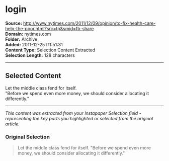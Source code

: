 # login

**Source:** http://www.nytimes.com/2011/12/09/opinion/to-fix-health-care-help-the-poor.html?src=tp&smid=fb-share  
**Domain:** nytimes.com  
**Folder:** Archive  
**Added:** 2011-12-25T11:51:31  
**Content Type:** Selection Content Extracted  
**Selection Length:** 128 characters  


---

## Selected Content

<p>Let the middle class fend for itself.<br>&quot;Before we spend even more money, we should consider allocating it differently.&quot;</p>

---

*This content was extracted from your Instapaper Selection field - representing the key parts you highlighted or selected from the original article.*

### Original Selection

> Let the middle class fend for itself.
&quot;Before we spend even more money, we should consider allocating it differently.&quot;
